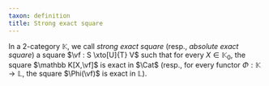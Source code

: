 ```yaml
---
taxon: definition
title: Strong exact square
---
```


In a 2-category $\mathbb K$, we call *strong exact square* (resp., *absolute exact square*) a square $\vf : S \xto[U]{T} V$ such that for every $X\in \mathbb K_0$, the square $\mathbb K[X,\vf]$ is exact in $\Cat$ (resp., for every functor $\Phi : \mathbb K \to \mathbb L$, the square $\Phi(\vf)$ is exact in $\mathbb L$).